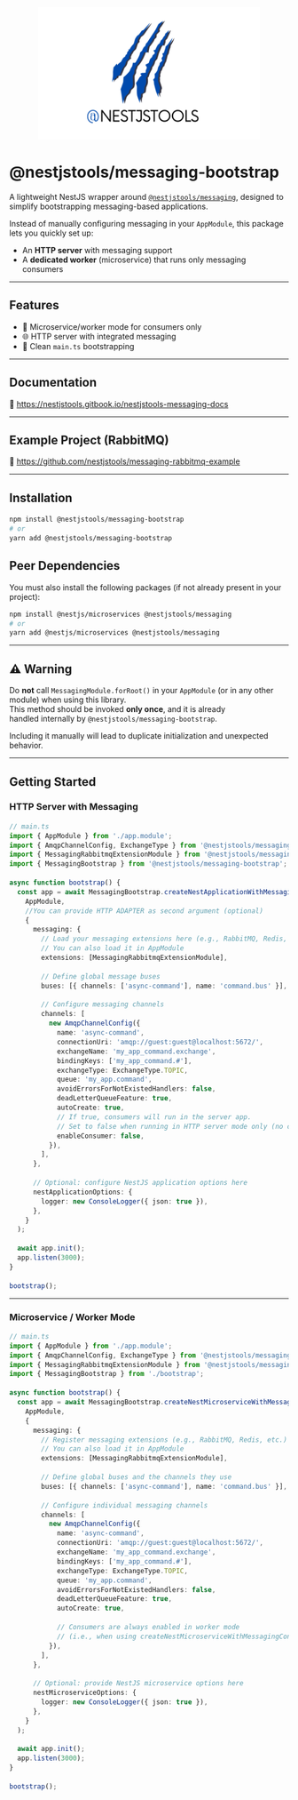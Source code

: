 <p align="center">
  <img src="nestjstools-logo.png" width="400" alt="NestJS Tools Logo" />
</p>

# @nestjstools/messaging-bootstrap

A lightweight NestJS wrapper around [`@nestjstools/messaging`](https://www.npmjs.com/package/@nestjstools/messaging), designed to simplify bootstrapping messaging-based applications.

Instead of manually configuring messaging in your `AppModule`, this package lets you quickly set up:

- An **HTTP server** with messaging support
- A **dedicated worker** (microservice) that runs only messaging consumers

---

## Features

- 🧵 Microservice/worker mode for consumers only
- 🌐 HTTP server with integrated messaging
- 🚀 Clean `main.ts` bootstrapping

---

## Documentation

📘 https://nestjstools.gitbook.io/nestjstools-messaging-docs

---

## Example Project (RabbitMQ)

🔗 https://github.com/nestjstools/messaging-rabbitmq-example

---

## Installation

```bash
npm install @nestjstools/messaging-bootstrap
# or
yarn add @nestjstools/messaging-bootstrap
````

## Peer Dependencies
You must also install the following packages (if not already present in your project):
```bash
npm install @nestjs/microservices @nestjstools/messaging
# or
yarn add @nestjs/microservices @nestjstools/messaging
````

---

## ⚠️ Warning

Do **not** call `MessagingModule.forRoot()` in your `AppModule` (or in any other module) when using this library.  
This method should be invoked **only once**, and it is already <br>handled internally by `@nestjstools/messaging-bootstrap`.

Including it manually will lead to duplicate initialization and unexpected behavior.

---
## Getting Started

### HTTP Server with Messaging

```ts
// main.ts
import { AppModule } from './app.module';
import { AmqpChannelConfig, ExchangeType } from '@nestjstools/messaging';
import { MessagingRabbitmqExtensionModule } from '@nestjstools/messaging-rabbitmq-extension';
import { MessagingBootstrap } from '@nestjstools/messaging-bootstrap';

async function bootstrap() {
  const app = await MessagingBootstrap.createNestApplicationWithMessaging(
    AppModule,
    //You can provide HTTP ADAPTER as second argument (optional)
    {
      messaging: {
        // Load your messaging extensions here (e.g., RabbitMQ, Redis, Amazon SQS, etc.)
        // You can also load it in AppModule
        extensions: [MessagingRabbitmqExtensionModule],

        // Define global message buses
        buses: [{ channels: ['async-command'], name: 'command.bus' }],

        // Configure messaging channels
        channels: [
          new AmqpChannelConfig({
            name: 'async-command',
            connectionUri: 'amqp://guest:guest@localhost:5672/',
            exchangeName: 'my_app_command.exchange',
            bindingKeys: ['my_app_command.#'],
            exchangeType: ExchangeType.TOPIC,
            queue: 'my_app.command',
            avoidErrorsForNotExistedHandlers: false,
            deadLetterQueueFeature: true,
            autoCreate: true,
            // If true, consumers will run in the server app.
            // Set to false when running in HTTP server mode only (no consumers).
            enableConsumer: false,
          }),
        ],
      },

      // Optional: configure NestJS application options here
      nestApplicationOptions: {
        logger: new ConsoleLogger({ json: true }),
      },
    }
  );

  await app.init();
  app.listen(3000);
}

bootstrap();
```

---

### Microservice / Worker Mode

```ts
// main.ts
import { AppModule } from './app.module';
import { AmqpChannelConfig, ExchangeType } from '@nestjstools/messaging';
import { MessagingRabbitmqExtensionModule } from '@nestjstools/messaging-rabbitmq-extension';
import { MessagingBootstrap } from './bootstrap';

async function bootstrap() {
  const app = await MessagingBootstrap.createNestMicroserviceWithMessagingConsumer(
    AppModule,
    {
      messaging: {
        // Register messaging extensions (e.g., RabbitMQ, Redis, etc.)
        // You can also load it in AppModule
        extensions: [MessagingRabbitmqExtensionModule],

        // Define global buses and the channels they use
        buses: [{ channels: ['async-command'], name: 'command.bus' }],

        // Configure individual messaging channels
        channels: [
          new AmqpChannelConfig({
            name: 'async-command',
            connectionUri: 'amqp://guest:guest@localhost:5672/',
            exchangeName: 'my_app_command.exchange',
            bindingKeys: ['my_app_command.#'],
            exchangeType: ExchangeType.TOPIC,
            queue: 'my_app.command',
            avoidErrorsForNotExistedHandlers: false,
            deadLetterQueueFeature: true,
            autoCreate: true,

            // Consumers are always enabled in worker mode
            // (i.e., when using createNestMicroserviceWithMessagingConsumer)
          }),
        ],
      },

      // Optional: provide NestJS microservice options here
      nestMicroserviceOptions: {
        logger: new ConsoleLogger({ json: true }),
      },
    }
  );

  await app.init();
  app.listen(3000);
}

bootstrap();
```
